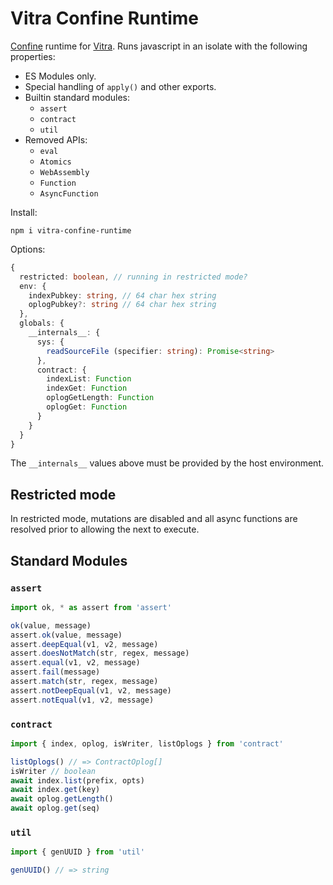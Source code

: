 # Vitra Confine Runtime

[Confine](https://github.com/confine-sandbox/confine) runtime for [Vitra](https://github.com/pfrazee/vitra). Runs javascript in an isolate with the following properties:

- ES Modules only.
- Special handling of `apply()` and other exports.
- Builtin standard modules:
  - `assert`
  - `contract`
  - `util`
- Removed APIs:
  - `eval`
  - `Atomics`
  - `WebAssembly`
  - `Function`
  - `AsyncFunction`

Install:

```
npm i vitra-confine-runtime
```

Options:

```typescript
{
  restricted: boolean, // running in restricted mode?
  env: {
    indexPubkey: string, // 64 char hex string
    oplogPubkey?: string // 64 char hex string
  },
  globals: {
    __internals__: {
      sys: {
        readSourceFile (specifier: string): Promise<string>
      },
      contract: {
        indexList: Function
        indexGet: Function
        oplogGetLength: Function
        oplogGet: Function
      }
    }
  }
}
```

The `__internals__` values above must be provided by the host environment.

## Restricted mode

In restricted mode, mutations are disabled and all async functions are resolved prior to allowing the next to execute.

## Standard Modules

### `assert`

```javascript
import ok, * as assert from 'assert'

ok(value, message)
assert.ok(value, message)
assert.deepEqual(v1, v2, message)
assert.doesNotMatch(str, regex, message)
assert.equal(v1, v2, message)
assert.fail(message)
assert.match(str, regex, message)
assert.notDeepEqual(v1, v2, message)
assert.notEqual(v1, v2, message)
```

### `contract`

```javascript
import { index, oplog, isWriter, listOplogs } from 'contract'

listOplogs() // => ContractOplog[]
isWriter // boolean
await index.list(prefix, opts)
await index.get(key)
await oplog.getLength()
await oplog.get(seq)
```

### `util`

```javascript
import { genUUID } from 'util'

genUUID() // => string
```